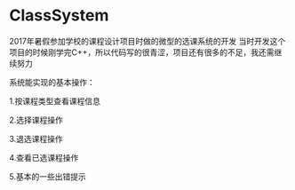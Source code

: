 # ClassSystem
2017年暑假参加学校的课程设计项目时做的微型的选课系统的开发
当时开发这个项目的时候刚学完C++，所以代码写的很青涩，项目还有很多的不足，我还需继续努力

系统能实现的基本操作：

1.按课程类型查看课程信息

2.选择课程操作

3.退选课程操作

4.查看已选课程操作

5.基本的一些出错提示
